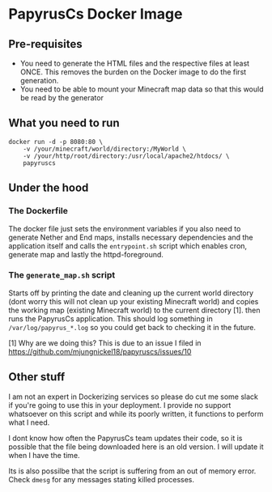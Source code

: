 # PapyrusCs Docker Image

## Pre-requisites
- You need to generate the HTML files and the respective files at least ONCE. This removes the burden on the Docker image to do the first generation. 
- You need to be able to mount your Minecraft map data so that this would be read by the generator

## What you need to run

```
docker run -d -p 8080:80 \
    -v /your/minecraft/world/directory:/MyWorld \
    -v /your/http/root/directory:/usr/local/apache2/htdocs/ \
    papyruscs
```

## Under the hood

### The Dockerfile
The docker file just sets the environment variables if you also need to generate Nether and End maps, installs necessary dependencies and the application itself and calls the `entrypoint.sh` script which enables cron, generate map and lastly the httpd-foreground.

### The `generate_map.sh` script
Starts off by printing the date and cleaning up the current world directory (dont worry this will not clean up your existing Minecraft world) and copies the working map (existing Minecraft world) to the current directory [1].  then runs the PapyrusCs application. This should log something in `/var/log/papyrus_*.log` so you could get back to checking it in the future.

[1] Why are we doing this? This is due to an issue I filed in https://github.com/mjungnickel18/papyruscs/issues/10 

## Other stuff
I am not an expert in Dockerizing services so please do cut me some slack if you're going to use this in your deployment. I provide no support whatsoever on this script and while its poorly written, it functions to perform what I need. 

I dont know how often the PapyrusCs team updates their code, so it is possible that the file being downloaded here is an old version. I will update it when I have the time.

Its is also possilbe that the script is suffering from an out of memory error. Check `dmesg` for any messages stating killed processes.